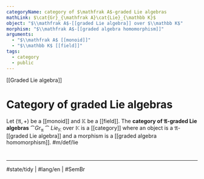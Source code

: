 ```yaml
---
categoryName: category of $\mathfrak A$-graded Lie algebras
mathLink: $\cat{Gr}_{\mathfrak A}\cat{Lie}_{\mathbb K}$
object: "$\\mathfrak A$-[[graded Lie algebra]] over $\\mathbb K$"
morphism: "$\\mathfrak A$-[[graded algebra homomorphism]]"
arguments:
  - "$\\mathfrak A$ [[monoid]]"
  - "$\\mathbb K$ [[field]]"
tags:
  - category
  - public
---
```

[[Graded Lie algebra]]
# Category of graded Lie algebras

Let $(\mathfrak{A}, +)$ be a [[monoid]] and $\mathbb{K}$ be a [[field]].
The **category of $\mathfrak{A}$-graded Lie algebras** $\cat{Gr}_{\mathfrak{A}} \cat{Lie}_{\mathbb{K}}$ over $\mathbb{K}$ is a [[category]] where an object is a $\mathfrak{A}$-[[graded Lie algebra]] and a morphism is a [[graded algebra homomorphism]]. #m/def/lie


#
---
#state/tidy  | #lang/en | #SemBr

